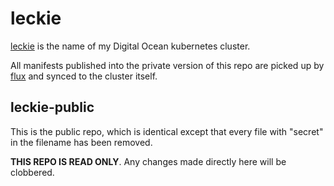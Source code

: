 # leckie

[leckie] is the name of my Digital Ocean kubernetes cluster.

All manifests published into the private version of this repo are picked up by [flux] and synced to the cluster itself.

[leckie]: https://www.annleckie.com/
[flux]: https://github.com/weaveworks/flux

## leckie-public

This is the public repo, which is identical except that every file with "secret" in the filename has been removed. 

**THIS REPO IS READ ONLY**. Any changes made directly here will be clobbered.
